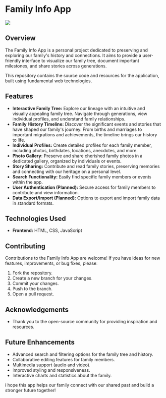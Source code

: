 # Family Info App

![](https://media.istockphoto.com/id/1481644764/photo/big-family-and-friends-celebrating-outside-at-home-diverse-group-of-children-adults-and-old.jpg?s=612x612&w=0&k=20&c=Oum7sizipUPaAGqnvaug8NzLfhfrc9ttp9Vbpe7Ivzk=)

## Overview

The Family Info App is a personal project dedicated to preserving and exploring our family's history and connections. It aims to provide a user-friendly interface to visualize our family tree, document important milestones, and share stories across generations.

This repository contains the source code and resources for the application, built using fundamental web technologies.

## Features

  * **Interactive Family Tree:** Explore our lineage with an intuitive and visually appealing family tree. Navigate through generations, view individual profiles, and understand family relationships.
  * **Family History Timeline:** Discover the significant events and stories that have shaped our family's journey. From births and marriages to important migrations and achievements, the timeline brings our history to life.
  * **Individual Profiles:** Create detailed profiles for each family member, including photos, birthdates, locations, anecdotes, and more.
  * **Photo Gallery:** Preserve and share cherished family photos in a dedicated gallery, organized by individuals or events.
  * **Story Sharing:** Contribute and read family stories, preserving memories and connecting with our heritage on a personal level.
  * **Search Functionality:** Easily find specific family members or events within the app.
  * **User Authentication (Planned):** Secure access for family members to contribute and view information.
  * **Data Export/Import (Planned):** Options to export and import family data in standard formats.

## Technologies Used

  * **Frontend:** HTML, CSS, JavaScript

## Contributing

Contributions to the Family Info App are welcome\! If you have ideas for new features, improvements, or bug fixes, please:

1.  Fork the repository.
2.  Create a new branch for your changes.
3.  Commit your changes.
4.  Push to the branch.
5.  Open a pull request.

## Acknowledgements

  * Thank you to the open-source community for providing inspiration and resources.

## Future Enhancements

  * Advanced search and filtering options for the family tree and history.
  * Collaborative editing features for family members.
  * Multimedia support (audio and video).
  * Improved styling and responsiveness.
  * Interactive charts and statistics about the family.

i hope this app helps our family connect with our shared past and build a stronger future together\!
